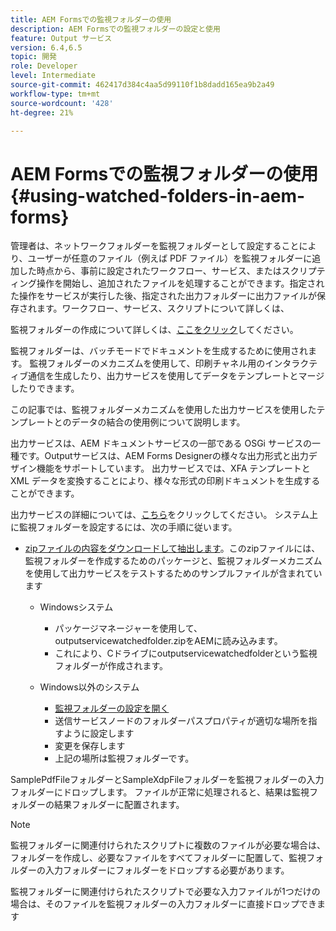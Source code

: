 ```yaml
---
title: AEM Formsでの監視フォルダーの使用
description: AEM Formsでの監視フォルダーの設定と使用
feature: Output サービス
version: 6.4,6.5
topic: 開発
role: Developer
level: Intermediate
source-git-commit: 462417d384c4aa5d99110f1b8dadd165ea9b2a49
workflow-type: tm+mt
source-wordcount: '428'
ht-degree: 21%

---
```



# AEM Formsでの監視フォルダーの使用{#using-watched-folders-in-aem-forms}

管理者は、ネットワークフォルダーを監視フォルダーとして設定することにより、ユーザーが任意のファイル（例えば PDF ファイル）を監視フォルダーに追加した時点から、事前に設定されたワークフロー、サービス、またはスクリプティング操作を開始し、追加されたファイルを処理することができます。指定された操作をサービスが実行した後、指定された出力フォルダーに出力ファイルが保存されます。ワークフロー、サービス、スクリプトについて詳しくは、

監視フォルダーの作成について詳しくは、[ここをクリック](https://helpx.adobe.com/experience-manager/6-4/forms/using/Creating-Configure-watched-folder.html)してください。

監視フォルダーは、バッチモードでドキュメントを生成するために使用されます。 監視フォルダーのメカニズムを使用して、印刷チャネル用のインタラクティブ通信を生成したり、出力サービスを使用してデータをテンプレートとマージしたりできます。

この記事では、監視フォルダーメカニズムを使用した出力サービスを使用したテンプレートとのデータの結合の使用例について説明します。

出力サービスは、AEM ドキュメントサービスの一部である OSGi サービスの一種です。Outputサービスは、AEM Forms Designerの様々な出力形式と出力デザイン機能をサポートしています。 出力サービスでは、XFA テンプレートと XML データを変換することにより、様々な形式の印刷ドキュメントを生成することができます。

出力サービスの詳細については、[こちら](https://helpx.adobe.com/aem-forms/6/output-service.html)をクリックしてください。
システム上に監視フォルダーを設定するには、次の手順に従います。
* [zipファイルの内容をダウンロードして抽出します](assets/outputservicewatchedfolderkt.zip)。このzipファイルには、監視フォルダーを作成するためのパッケージと、監視フォルダーメカニズムを使用して出力サービスをテストするためのサンプルファイルが含まれています
   * Windowsシステム

      * パッケージマネージャーを使用して、outputservicewatchedfolder.zipをAEMに読み込みます。
      * これにより、Cドライブにoutputservicewatchedfolderという監視フォルダーが作成されます。
   * Windows以外のシステム
      * [監視フォルダーの設定を開く](http://localhost:4502/crx/de/index.jsp#/etc/fd/watchfolder/config/outputservice)
      * 送信サービスノードのフォルダーパスプロパティが適切な場所を指すように設定します
      * 変更を保存します
      * 上記の場所は監視フォルダーです。

SamplePdfFileフォルダーとSampleXdpFileフォルダーを監視フォルダーの入力フォルダーにドロップします。 ファイルが正常に処理されると、結果は監視フォルダーの結果フォルダーに配置されます。


>[!NOTE]
>
>監視フォルダーに関連付けられたスクリプトに複数のファイルが必要な場合は、フォルダーを作成し、必要なファイルをすべてフォルダーに配置して、監視フォルダーの入力フォルダーにフォルダーをドロップする必要があります。
>
>監視フォルダーに関連付けられたスクリプトで必要な入力ファイルが1つだけの場合は、そのファイルを監視フォルダーの入力フォルダーに直接ドロップできます

